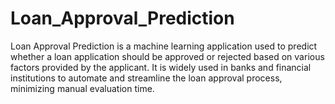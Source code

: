 # Loan_Approval_Prediction
Loan Approval Prediction is a machine learning application used to predict whether a loan application should be approved or rejected based on various factors provided by the applicant. It is widely used in banks and financial institutions to automate and streamline the loan approval process, minimizing manual evaluation time.
